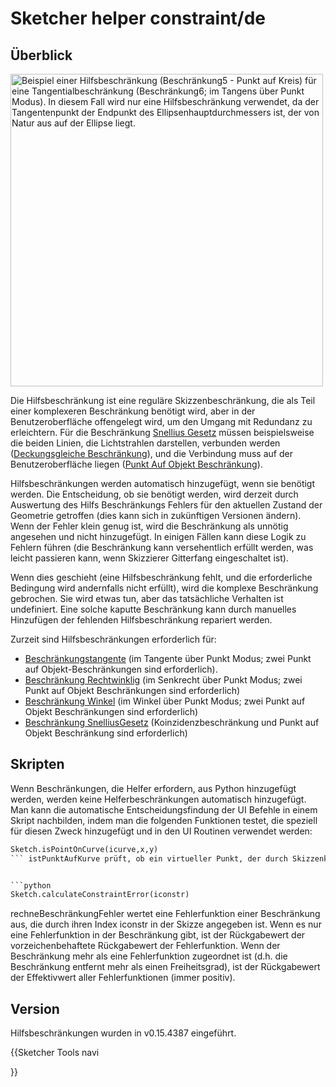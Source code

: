 # Sketcher helper constraint/de


## Überblick

<img alt="Beispiel einer Hilfsbeschränkung (Beschränkung5 - Punkt auf Kreis) für eine Tangentialbeschränkung (Beschränkung6; im Tangens über Punkt Modus). In diesem Fall wird nur eine Hilfsbeschränkung verwendet, da der Tangentenpunkt der Endpunkt des Ellipsenhauptdurchmessers ist, der von Natur aus auf der Ellipse liegt." src=images/Sketcher_helper_constraint_example1.png  style="width:500px;">

Die Hilfsbeschränkung ist eine reguläre Skizzenbeschränkung, die als Teil einer komplexeren Beschränkung benötigt wird, aber in der Benutzeroberfläche offengelegt wird, um den Umgang mit Redundanz zu erleichtern. Für die Beschränkung [Snellius Gesetz](Sketcher_ConstrainSnellsLaw/de.md) müssen beispielsweise die beiden Linien, die Lichtstrahlen darstellen, verbunden werden ([Deckungsgleiche Beschränkung](Sketcher_ConstrainCoincident/de.md)), und die Verbindung muss auf der Benutzeroberfläche liegen ([Punkt Auf Objekt Beschränkung](Sketcher_ConstrainPointOnObject/de.md)).

Hilfsbeschränkungen werden automatisch hinzugefügt, wenn sie benötigt werden. Die Entscheidung, ob sie benötigt werden, wird derzeit durch Auswertung des Hilfs Beschränkungs Fehlers für den aktuellen Zustand der Geometrie getroffen (dies kann sich in zukünftigen Versionen ändern). Wenn der Fehler klein genug ist, wird die Beschränkung als unnötig angesehen und nicht hinzugefügt. In einigen Fällen kann diese Logik zu Fehlern führen (die Beschränkung kann versehentlich erfüllt werden, was leicht passieren kann, wenn Skizzierer Gitterfang eingeschaltet ist).

Wenn dies geschieht (eine Hilfsbeschränkung fehlt, und die erforderliche Bedingung wird andernfalls nicht erfüllt), wird die komplexe Beschränkung gebrochen. Sie wird etwas tun, aber das tatsächliche Verhalten ist undefiniert. Eine solche kaputte Beschränkung kann durch manuelles Hinzufügen der fehlenden Hilfsbeschränkung repariert werden.

Zurzeit sind Hilfsbeschränkungen erforderlich für:

-   [Beschränkungstangente](Sketcher_ConstrainTangent/de.md) (im Tangente über Punkt Modus; zwei Punkt auf Objekt-Beschränkungen sind erforderlich).
-   [Beschränkung Rechtwinklig](Sketcher_ConstrainPerpendicular/de.md) (im Senkrecht über Punkt Modus; zwei Punkt auf Objekt Beschränkungen sind erforderlich)
-   [Beschränkung Winkel](Sketcher_ConstrainAngle/de.md) (im Winkel über Punkt Modus; zwei Punkt auf Objekt Beschränkungen sind erforderlich)
-   [Beschränkung SnelliusGesetz](Sketcher_ConstrainSnellsLaw/de.md) (Koinzidenzbeschränkung und Punkt auf Objekt Beschränkung sind erforderlich)

## Skripten

Wenn Beschränkungen, die Helfer erfordern, aus Python hinzugefügt werden, werden keine Helferbeschränkungen automatisch hinzugefügt. Man kann die automatische Entscheidungsfindung der UI Befehle in einem Skript nachbilden, indem man die folgenden Funktionen testet, die speziell für diesen Zweck hinzugefügt und in den UI Routinen verwendet werden: 
```python
Sketch.isPointOnCurve(icurve,x,y)
``` istPunktAufKurve prüft, ob ein virtueller Punkt, der durch Skizzenkoordinaten x,y (Fließkommawerte) gegeben ist, zufällig eine virtuelle Punkt auf Objekt Beschränkung erfüllt - d.h. auf einer Kurve liegt, die durch den Kurvenindex Kurve festgelegt ist. Gibt True zurück, wenn der Punkt auf der Kurve liegt, und False, wenn er nicht auf der Kurve liegt.


```python
Sketch.calculateConstraintError(iconstr)
```

rechneBeschränkungFehler wertet eine Fehlerfunktion einer Beschränkung aus, die durch ihren Index iconstr in der Skizze angegeben ist. Wenn es nur eine Fehlerfunktion in der Beschränkung gibt, ist der Rückgabewert der vorzeichenbehaftete Rückgabewert der Fehlerfunktion. Wenn der Beschränkung mehr als eine Fehlerfunktion zugeordnet ist (d.h. die Beschränkung entfernt mehr als einen Freiheitsgrad), ist der Rückgabewert der Effektivwert aller Fehlerfunktionen (immer positiv).

## Version

Hilfsbeschränkungen wurden in v0.15.4387 eingeführt.


{{Sketcher Tools navi

}}  
